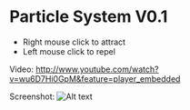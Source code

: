 Particle System V0.1
========================

- Right mouse click to attract
- Left mouse click to repel

Video:
http://www.youtube.com/watch?v=wu6D7Hi0GpM&feature=player_embedded

Screenshot:
![Alt text](http://anthdeldeveloper.files.wordpress.com/2013/06/2013-06-05_235626.jpg "Optional title")

